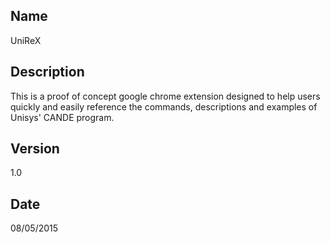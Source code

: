 Name
-
UniReX

Description
-
This is a proof of concept google chrome extension designed to help users quickly and easily reference the commands, descriptions and examples of Unisys' CANDE program.

Version
-
1.0

Date
-
08/05/2015